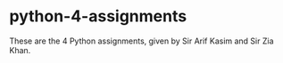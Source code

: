 # python-4-assignments
These are the 4 Python assignments, given by Sir Arif Kasim and Sir Zia Khan.
